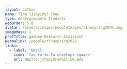 ```yaml
---
layout: author
name: Tina (Jiaying) Chen 
type: Undergraduate Students
webOrder: 5.0
avatar: /assets/images/peopleImages/tinaspring2020.png
imageMask: 1
profTitle: geoDev Research Assistant
permalink: /people/tinaspring2020
links:
  - label: 'Email'
    icon: 'fas fa-fw fa-envelope square'
    url: mailto:jchen28@email.wm.edu
---
```

